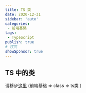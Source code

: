 ```yaml
---
title: TS 类
date: 2020-12-31
sidebar: 'auto'
categories:
 - 前端基础
tags:
 - TypeScript
publish: true
# 打赏
showSponsor: true
---
```


## TS 中的类

请移步[这里](http://www.zguangju.com/Frontend/Class/class1.html#%E9%9D%A2%E5%90%91%E5%AF%B9%E8%B1%A1) (前端基础 => class => ts类 )
